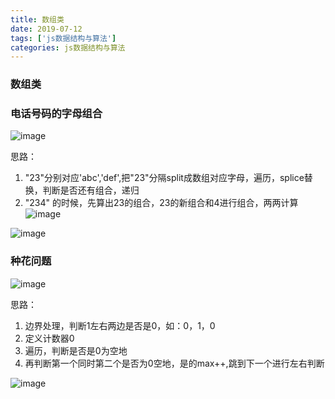 ```yaml
---
title: 数组类
date: 2019-07-12
tags: ['js数据结构与算法']
categories: js数据结构与算法
---
```

### 数组类
<!-- more -->

### 电话号码的字母组合
![image](/images/array.jpg)

思路：
1. "23"分别对应'abc','def',把"23"分隔split成数组对应字母，遍历，splice替换，判断是否还有组合，递归
2. "234" 的时候，先算出23的组合，23的新组合和4进行组合，两两计算
![image](/images/array1.jpg)

![image](/images/letterCombinations.jpg)

### 种花问题
![image](/images/array2.jpg)

思路：
1. 边界处理，判断1左右两边是否是0，如：0，1，0
2. 定义计数器0
3. 遍历，判断是否是0为空地
4. 再判断第一个同时第二个是否为0空地，是的max++,跳到下一个进行左右判断

![image](/images/canPlaceFlowers.jpg)